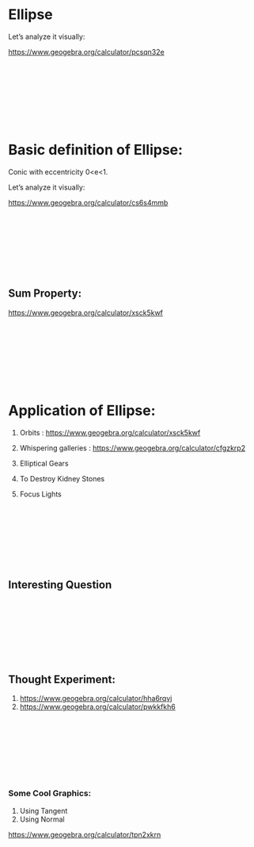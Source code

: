 # Ellipse
Let’s analyze it visually: 

https://www.geogebra.org/calculator/pcsqn32e





<br><br><br><br><br><br><br>





# Basic definition of Ellipse:

Conic with eccentricity 0<e<1. 

Let’s analyze it visually:

https://www.geogebra.org/calculator/cs6s4mmb



<br><br><br><br><br><br><br>




## Sum Property:

https://www.geogebra.org/calculator/xsck5kwf



<br><br><br><br><br><br><br>





# Application of Ellipse:

1. Orbits : https://www.geogebra.org/calculator/xsck5kwf
2. Whispering galleries : https://www.geogebra.org/calculator/cfgzkrp2
3. Elliptical Gears
    
4. To Destroy Kidney Stones

    
5. Focus Lights




<br><br><br><br><br><br><br> 






## Interesting Question





<br><br><br><br><br><br><br>





## Thought Experiment:

1. https://www.geogebra.org/calculator/hha6rqvj
2. https://www.geogebra.org/calculator/pwkkfkh6


<br><br><br><br><br><br><br>




### Some Cool Graphics:

1. Using Tangent
2. Using Normal

https://www.geogebra.org/calculator/tpn2xkrn
